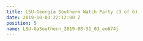 ```yaml
---
title: LSU-Georgia Southern Watch Party (3 of 6)
date: 2019-10-03 22:12:00 Z
position: 5
name: LSU-GaSouthern_2019-08-31_03_eo674j
---
```


